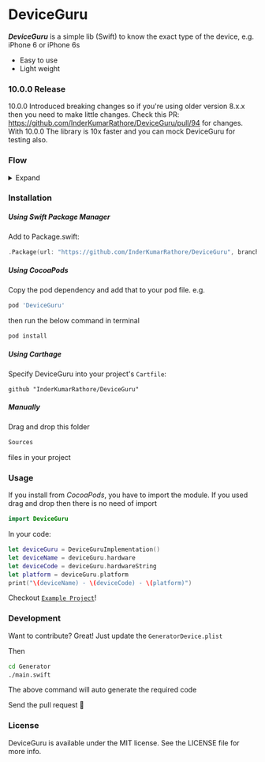 # DeviceGuru

***DeviceGuru*** is a simple lib (Swift) to know the exact type of the device, e.g. iPhone 6 or iPhone 6s
  - Easy to use
  - Light weight

### 10.0.0 Release

10.0.0 Introduced breaking changes so if you're using older version 8.x.x then you need to make little changes. Check this PR: https://github.com/InderKumarRathore/DeviceGuru/pull/94 for changes. With 10.0.0 The library is 10x faster and you can mock DeviceGuru for testing also.

### Flow
<details close>
  <summary>Expand</summary>
  <img src="./Docs/Assets/flow.png"/>
</details>

### Installation

##### Using Swift Package Manager
Add to Package.swift:

```swift
.Package(url: "https://github.com/InderKumarRathore/DeviceGuru", branch: "master")
```

##### Using CocoaPods
Copy the pod dependency and add that to your pod file. e.g.

```sh
pod 'DeviceGuru'
```
then run the below command in terminal
```sh
pod install
```

##### Using Carthage
Specify DeviceGuru into your project's `Cartfile`:

```ogdl
github "InderKumarRathore/DeviceGuru"
```

##### Manually
Drag and drop this folder
``` swift
Sources
```

files in your project

### Usage
If you install from *CocoaPods*, you have to import the module. If you used drag and drop then there is no need of import
``` swift
import DeviceGuru
```
In your code:
``` swift
let deviceGuru = DeviceGuruImplementation()
let deviceName = deviceGuru.hardware
let deviceCode = deviceGuru.hardwareString
let platform = deviceGuru.platform
print("\(deviceName) - \(deviceCode) - \(platform)")
```
Checkout [`Example Project`](Example/)!


### Development

Want to contribute? Great!
Just update the `GeneratorDevice.plist`

Then
```sh
cd Generator
./main.swift
```
The above command will auto generate the required code

Send the pull request 🚀


### License
DeviceGuru is available under the MIT license. See the LICENSE file for more info.
